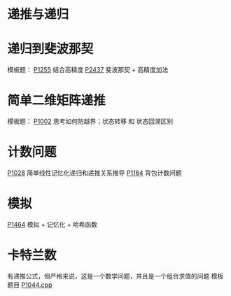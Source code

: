 # 递推与递归

# 递归到斐波那契
模板题：
[P1255](Recursion/P1255.cpp)  结合高精度
[P2437](Recursion/P2467.cpp) 斐波那契 + 高精度加法

# 简单二维矩阵递推
模板题：
[P1002](Recursion/P1002.cpp) 思考如何防越界；状态转移 和 状态回溯区别


# 计数问题
[P1028](Recursion/P1028.cpp) 简单线性记忆化递归和递推关系推导
[P1164](Recursion/P1164.cpp) 背包计数问题


# 模拟
[P1464](Recursion/P1464.cpp) 模拟 + 记忆化 + 哈希函数

# 卡特兰数
有递推公式，但严格来说，这是一个数学问题，并且是一个组合求值的问题
模板题目
[P1044.cpp](Recursion/P1002.cpp)